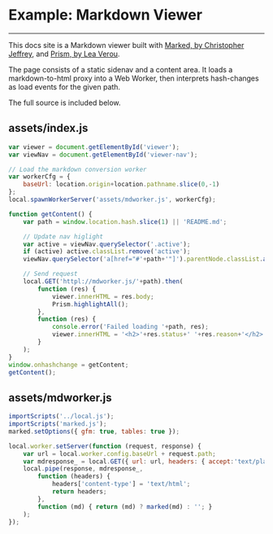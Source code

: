 Example: Markdown Viewer
========================

---

This docs site is a Markdown viewer built with <a href="https://github.com/chjj/marked">Marked, by Christopher Jeffrey</a>, and <a href="https://github.com/LeaVerou/prism">Prism, by Lea Verou</a>.

The page consists of a static sidenav and a content area. It loads a markdown-to-html proxy into a Web Worker, then interprets hash-changes as load events for the given path.

The full source is included below.

## assets/index.js

```javascript
var viewer = document.getElementById('viewer');
var viewNav = document.getElementById('viewer-nav');

// Load the markdown conversion worker
var workerCfg = {
	baseUrl: location.origin+location.pathname.slice(0,-1)
};
local.spawnWorkerServer('assets/mdworker.js', workerCfg);

function getContent() {
	var path = window.location.hash.slice(1) || 'README.md';

	// Update nav higlight
	var active = viewNav.querySelector('.active');
	if (active) active.classList.remove('active');
	viewNav.querySelector('a[href="#'+path+'"]').parentNode.classList.add('active');

	// Send request
	local.GET('httpl://mdworker.js/'+path).then(
		function (res) {
			viewer.innerHTML = res.body;
			Prism.highlightAll();
		},
		function (res) {
			console.error('Failed loading '+path, res);
			viewer.innerHTML = '<h2>'+res.status+' '+res.reason+'</h2>';
		}
	);
}
window.onhashchange = getContent;
getContent();
```

## assets/mdworker.js

```javascript
importScripts('../local.js');
importScripts('marked.js');
marked.setOptions({ gfm: true, tables: true });

local.worker.setServer(function (request, response) {
	var url = local.worker.config.baseUrl + request.path;
	var mdresponse_ = local.GET({ url: url, headers: { accept:'text/plain' }});
	local.pipe(response, mdresponse_,
		function (headers) {
			headers['content-type'] = 'text/html';
			return headers;
		},
		function (md) { return (md) ? marked(md) : ''; }
	);
});
```